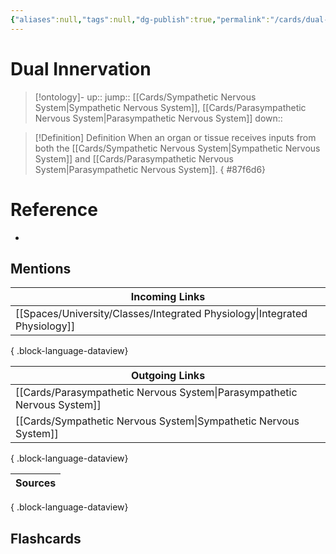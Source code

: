 ```yaml
---
{"aliases":null,"tags":null,"dg-publish":true,"permalink":"/cards/dual-innervation/","dgPassFrontmatter":true}
---
```


# Dual Innervation

> [!ontology]-
> up:: 
> jump:: [[Cards/Sympathetic Nervous System\|Sympathetic Nervous System]], [[Cards/Parasympathetic Nervous System\|Parasympathetic Nervous System]]
> down:: 

> [!Definition] Definition
> When an organ or tissue receives inputs from both the [[Cards/Sympathetic Nervous System\|Sympathetic Nervous System]] and [[Cards/Parasympathetic Nervous System\|Parasympathetic Nervous System]]. 
{ #87f6d6}


# Reference

- 

## Mentions

| Incoming Links                                                                |
| ----------------------------------------------------------------------------- |
| [[Spaces/University/Classes/Integrated Physiology\|Integrated Physiology]] |

{ .block-language-dataview}

| Outgoing Links                                                              |
| --------------------------------------------------------------------------- |
| [[Cards/Parasympathetic Nervous System\|Parasympathetic Nervous System]] |
| [[Cards/Sympathetic Nervous System\|Sympathetic Nervous System]]         |

{ .block-language-dataview}

| Sources |
| ------- |

{ .block-language-dataview}

## Flashcards
